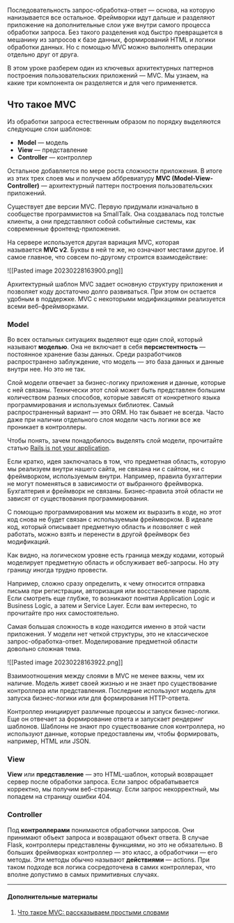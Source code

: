 
Последовательность запрос-обработка-ответ — основа, на которую нанизывается все остальное. Фреймворки идут дальше и разделяют приложение на дополнительные слои уже внутри самого процесса обработки запроса. Без такого разделения код быстро превращается в мешанину из запросов к базе данных, формирований HTML и логики обработки данных. Но с помощью MVC можно выполнять операции отдельно друг от друга.

В этом уроке разберем один из ключевых архитектурных паттернов построения пользовательских приложений — MVC. Мы узнаем, на какие три компонента он разделяется и для чего применяется.

## Что такое MVC

Из обработки запроса естественным образом по порядку выделяются следующие слои шаблонов:

-   **Model** — модель
-   **View** — представление
-   **Controller** — контроллер

Остальное добавляется по мере роста сложности приложения. В итоге из этих трех слоев мы и получаем аббревиатуру **MVC (Model-View-Controller)** — архитектурный паттерн построения пользовательских приложений.

Существует две версии MVC. Первую придумали изначально в сообществе программистов на SmallTalk. Она создавалась под толстые клиенты, а они представляют собой событийные системы, как современные фронтенд-приложения.

На сервере используется другая вариация MVC, которая называется **MVC v2**. Буквы в ней те же, но означают местами другое. И самое главное, что совсем по-другому строится взаимодействие:

![[Pasted image 20230228163900.png]]

Архитектурный шаблон MVC задает основную структуру приложения и позволяет коду достаточно долго развиваться. При этом он остается удобным в поддержке. MVC с некоторыми модификациями реализуется всеми веб-фреймворками.

### Model

Во всех остальных ситуациях выделяют еще один слой, который называют **моделью**. Она не включает в себя **персистентность** — постоянное хранение базы данных. Среди разработчиков распространено заблуждение, что модель — это база данных и данные внутри нее. Но это не так.

Слой модели отвечает за бизнес-логику приложения и данные, которые с ней связаны. Технически этот слой может быть представлен большим количеством разных способов, которые зависят от конкретного языка программирования и используемых библиотек. Самый распространенный вариант — это ORM. Но так бывает не всегда. Часто даже при наличии отдельного слоя модели часть логики все же проникает в контроллеры.

Чтобы понять, зачем понадобилось выделять слой модели, прочитайте статью [Rails is not your application](http://blog.firsthand.ca/2011/10/rails-is-not-your-application.html).

Если кратко, идея заключалась в том, что предметная область, которую мы реализуем внутри нашего сайта, не связана ни с сайтом, ни с фреймворком, используемым внутри. Например, правила бухгалтерии не могут поменяться в зависимости от выбранного фреймворка. Бухгалтерия и фреймворк не связаны. Бизнес-правила этой области не зависят от существования программирования.

С помощью программирования мы можем их выразить в коде, но этот код снова не будет связан с используемым фреймворком. В идеале код, который описывает предметную область и позволяет с ней работать, можно взять и перенести в другой фреймворк без модификаций.

Как видно, на логическом уровне есть граница между кодами, который моделирует предметную область и обслуживает веб-запросы. Но эту границу иногда трудно провести.

Например, сложно сразу определить, к чему относится отправка письма при регистрации, авторизация или восстановление пароля. Если смотреть еще глубже, то возникают понятия Application Logic и Business Logic, а затем и Service Layer. Если вам интересно, то прочитайте про них самостоятельно.

Самая большая сложность в коде находится именно в этой части приложения. У модели нет четкой структуры, это не классическое запрос-обработка-ответ. Моделирование предметной области довольно сложная тема.

![[Pasted image 20230228163922.png]]

Взаимоотношения между слоями в MVC не менее важны, чем их наличие. Модель живет своей жизнью и не знает про существование контроллера или представления. Последние используют модель для запуска бизнес-логики или для формирования HTTP-ответа.

Контроллер инициирует различные процессы и запуск бизнес-логики. Еще он отвечает за формирование ответа и запускает рендеринг шаблонов. Шаблоны не знают про существование слоя контроллера, но используют данные, которые предоставлены им, чтобы формировать, например, HTML или JSON.

### View

**View** или **представление** — это HTML-шаблон, который возвращает сервер после обработки запроса. Если запрос обрабатывается корректно, мы получим веб-страницу. Если запрос некорректный, мы попадем на страницу ошибки 404.

### Controller

Под **контроллерами** понимаются обработчики запросов. Они принимают объект запроса и возвращают объект ответа. В случае Flask, контроллеры представлены функциями, но это не обязательно. В больших фреймворках контроллер — это класс, а обработчики — его методы. Эти методы обычно называют **действиями** — actions. При таком подходе вся логика сосредоточена в самих контроллерах, что вполне допустимо в самых примитивных случаях.

---

#### Дополнительные материалы

1.  [Что такое MVC: рассказываем простыми словами](https://ru.hexlet.io/blog/posts/chto-takoe-mvc-rasskazyvaem-prostymi-slovami)